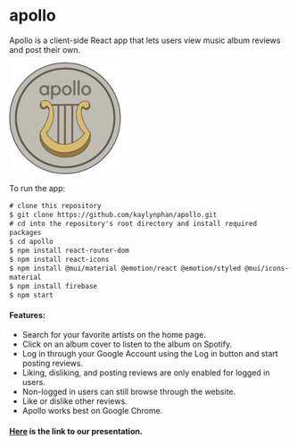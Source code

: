 <h1>apollo</h1>

Apollo is a client-side React app that lets users view music album reviews and post their own.

<img src="./public/logo.png" alt="logo" width="200" />


To run the app:

```[bash]
# clone this repository
$ git clone https://github.com/kaylynphan/apollo.git
# cd into the repository's root directory and install required packages
$ cd apollo
$ npm install react-router-dom
$ npm install react-icons
$ npm install @mui/material @emotion/react @emotion/styled @mui/icons-material
$ npm install firebase
$ npm start
```

<h4>Features:</h4>
<ul>
  
<li>Search for your favorite artists on the home page.</li>
<li>Click on an album cover to listen to the album on Spotify.</li>
<li>Log in through your Google Account using the Log in button and start posting reviews.</li>
<li>Liking, disliking, and posting reviews are only enabled for logged in users.</li>
<li>Non-logged in users can still browse through the website.</li>
<li>Like or dislike other reviews.</li>
<li>Apollo works best on Google Chrome.</li>
  
</ul>
<h4><a href="https://docs.google.com/presentation/d/1E9e-s0ZPjXZqYnwp0iGzFRysuPv_kRMmLahkLUeIxfk/edit?usp=sharing" target="_blank">Here</a> is the link to our presentation. </h4>

